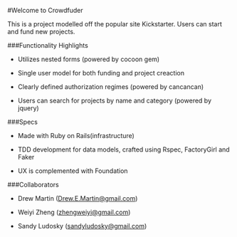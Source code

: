 #Welcome to Crowdfuder

This is a project modelled off the popular site Kickstarter. 
Users can start and fund new projects. 


###Functionality Highlights

* Utilizes nested forms (powered by cocoon gem)

* Single user model for both funding and project creaction

* Clearly defined authorization regimes (powered by cancancan)

* Users can search for projects by name and category (powered by jquery)

###Specs

* Made with Ruby on Rails(infrastructure) 

* TDD development for data models, crafted using Rspec, FactoryGirl and Faker

* UX is complemented with Foundation 


###Collaborators

* Drew Martin (Drew.E.Martin@gmail.com)

* Weiyi Zheng (zhengweiyi@gmail.com)

* Sandy Ludosky (sandyludosky@gmail.com)
